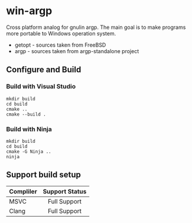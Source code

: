 # win-argp
Cross platform analog for gnulin argp. The main goal is to make programs more
portable to Windows operation system.

* getopt - sources taken from FreeBSD
* argp - sources taken from argp-standalone project

## Configure and Build
### Build with Visual Studio
```
mkdir build
cd build
cmake ..
cmake --build .
```

### Build with Ninja
```
mkdir build
cd build
cmake -G Ninja ..
ninja
```

## Support build setup
| Compliler | Support Status |
|:----------|:--------------:|
| MSVC      |  Full Support  |
| Clang     |  Full Support  |
